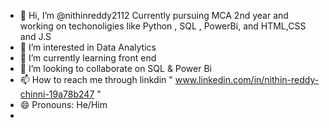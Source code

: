 - 👋 Hi, I’m @nithinreddy2112 Currently pursuing MCA 2nd year and working on techonoligies like Python , SQL , PowerBi, and HTML,CSS and J.S
- 👀 I’m interested in Data Analytics 
- 🌱 I’m currently learning front end 
- 💞️ I’m looking to collaborate on SQL & Power Bi
- 📫 How to reach me through linkdin " www.linkedin.com/in/nithin-reddy-chinni-19a78b247 "
- 😄 Pronouns: He/Him
- 

<!---
nithinreddy2112/nithinreddy2112 is a ✨ special ✨ repository because its `README.md` (this file) appears on your GitHub profile.
You can click the Preview link to take a look at your changes.
--->
